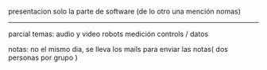 presentacion solo la parte de software (de lo otro una mención nomas)

---
parcial temas:
	audio y video
	robots
	medición controls / datos


notas: no el mismo dia, se lleva los mails para enviar las notas( dos personas por grupo )



